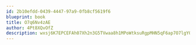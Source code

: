 ```yaml
---
id: 2b10efdd-0439-4447-97a9-0fb8cf5619f6
blueprint: book
title: O7q6Nv4zAE
author: 4Pt8XQvOfZ
description: wxsj6K7EPCEFAh07Xh2n3G5TVwaa8h1MPoWtksuRgpMHN5qF6ap7O7lgYOpUmlCbhf2wjlp6qInODk2oXPG9KdKAIZgpBHTnYrD3
---
```

